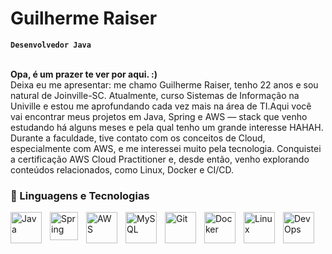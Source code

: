 # Guilherme Raiser

**`Desenvolvedor Java`**

<br>**Opa, é um prazer te ver por aqui. :)**<br>
Deixa eu me apresentar: me chamo Guilherme Raiser, tenho 22 anos e sou natural de Joinville-SC. Atualmente, curso Sistemas de Informação na Univille e estou me aprofundando cada vez mais na área de TI.Aqui você vai encontrar meus projetos em Java, Spring e AWS — stack que venho estudando há alguns meses e pela qual tenho um grande interesse HAHAH. <br>
Durante a faculdade, tive contato com os conceitos de Cloud, especialmente com AWS, e me interessei muito pela tecnologia. Conquistei a certificação AWS Cloud Practitioner e, desde então, venho explorando conteúdos relacionados, como Linux, Docker e CI/CD.



### 🤖 Linguagens e Tecnologias

<img 
    align="left" 
    alt="Java" 
    title="Java"
    width="50px" 
    style="padding-right: 10px;" 
    src="https://cdn.jsdelivr.net/gh/devicons/devicon@latest/icons/java/java-original-wordmark.svg" />
        
<img 
    align="left" 
    alt="Spring " 
    title="Spring"
    width="45px" 
    style="padding-right: 10px;" 
    src="https://cdn.jsdelivr.net/gh/devicons/devicon@latest/icons/spring/spring-original.svg" />

<img 
    align="left" 
    alt="AWS" 
    title="AWS"
    width="50px" 
    style="padding-right: 10px;" 
    src="https://cdn.jsdelivr.net/gh/devicons/devicon@latest/icons/amazonwebservices/amazonwebservices-original-wordmark.svg" />

<img 
    align="left" 
    alt="MySQL" 
    title="MySQL"
    width="50px" 
    style="padding-right: 10px;" 
    src="https://cdn.jsdelivr.net/gh/devicons/devicon@latest/icons/mysql/mysql-original-wordmark.svg" /> 


<img 
    align="left" 
    alt="Git" 
    title="Git"
    width="50px" 
    style="padding-right: 10px;" 
    src="https://cdn.jsdelivr.net/gh/devicons/devicon@latest/icons/git/git-original.svg" 
/>
<img 
    align="left" 
    alt="Docker" 
    title="Docker"
    width="50px" 
    style="padding-right: 10px;" 
    src="https://cdn.jsdelivr.net/gh/devicons/devicon@latest/icons/docker/docker-plain.svg" />

<img 
    align="left" 
    alt="Linux" 
    title="Linux"
    width="50px" 
    style="padding-right: 10px;" 
    src="https://cdn.jsdelivr.net/gh/devicons/devicon@latest/icons/linux/linux-original.svg"/>
    

<img 
    align="left" 
    alt="DevOps" 
    title="DevOps"
    width="50px" 
    style="padding-right: 10px;" 
    src="https://cdn.jsdelivr.net/gh/devicons/devicon@latest/icons/azuredevops/azuredevops-original.svg"/>
